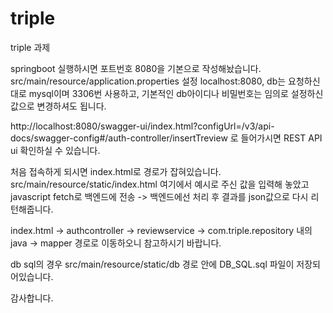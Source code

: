 # triple
triple 과제

springboot 실행하시면 포트번호 8080을 기본으로 작성해놨습니다. src/main/resource/application.properties 설정 localhost:8080,
db는 요청하신대로 mysql이며 3306번 사용하고, 기본적인 db아이디나 비밀번호는 임의로 설정하신값으로 변경하셔도 됩니다.

http://localhost:8080/swagger-ui/index.html?configUrl=/v3/api-docs/swagger-config#/auth-controller/insertTreview 로 들어가시면 REST API ui 확인하실 수 있습니다.

처음 접속하게 되시면 index.html로 경로가 잡혀있습니다. src/main/resource/static/index.html
여기에서 예시로 주신 값을 입력해 놓았고 javascript fetch로 백엔드에 전송 -> 백엔드에선 처리 후 결과를 json값으로 다시 리턴해줍니다.

index.html -> authcontroller -> reviewservice -> com.triple.repository 내의 java -> mapper 경로로 이동하오니 참고하시기 바랍니다.

db sql의 경우 src/main/resource/static/db 경로 안에 DB_SQL.sql 파일이 저장되어있습니다. 

감사합니다.
